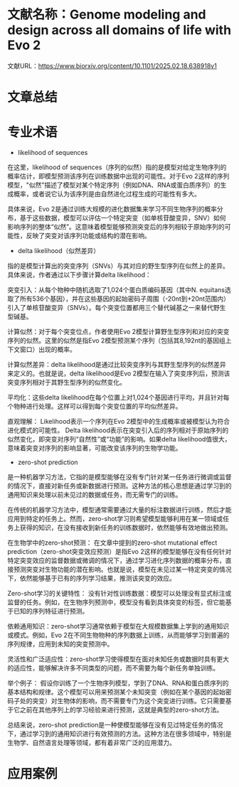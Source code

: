 # 文献名称：Genome modeling and design across all domains of life with Evo 2

文献URL：https://www.biorxiv.org/content/10.1101/2025.02.18.638918v1

# 文章总结

# 专业术语

- likelihood of sequences 

在这里，likelihood of sequences（序列的似然）指的是模型对给定生物序列的概率估计，即模型预测该序列在训练数据中出现的可能性。对于Evo 2这样的序列模型，"似然"描述了模型对某个特定序列（例如DNA、RNA或蛋白质序列）的生成概率，或者说它认为该序列是由自然进化过程生成的可能性有多大。

具体来说，Evo 2是通过训练大规模的进化数据集来学习不同生物序列的概率分布，基于这些数据，模型可以评估一个特定突变（如单核苷酸变异，SNV）如何影响序列的整体“似然”。这意味着模型能够预测突变后的序列相较于原始序列的可能性，反映了突变对该序列功能或结构的潜在影响。

- delta likelihood（似然差异）

指的是模型计算出的突变序列（SNVs）与其对应的野生型序列在似然上的差异。具体来说，作者通过以下步骤计算delta likelihood：

突变引入：从每个物种中随机选取了1,024个蛋白质编码基因（其中N. equitans选取了所有536个基因），并在这些基因的起始密码子周围（-20nt到+20nt范围内）引入了单核苷酸变异（SNVs）。每个突变位置都用三个替代碱基之一来替代野生型碱基。

计算似然：对于每个突变位点，作者使用Evo 2模型计算野生型序列和对应的突变序列的似然。这里的似然是指Evo 2模型预测某个序列（包括其8,192nt的基因组上下文窗口）出现的概率。

计算似然差异：delta likelihood是通过比较突变序列与其野生型序列的似然差异来定义的。也就是说，delta likelihood是Evo 2模型在输入了突变序列后，预测该突变序列相对于其野生型序列的似然变化。

平均化：这些delta likelihood在每个位置上对1,024个基因进行平均，并且针对每个物种进行处理。这样可以得到每个突变位置的平均似然差异。

直观理解：
Likelihood表示一个序列在Evo 2模型中的生成概率或被模型认为符合进化模式的可能性。
Delta likelihood表示在突变引入后的序列相对于原始序列的似然变化，即突变对序列“自然性”或“功能”的影响。如果delta likelihood值很大，意味着突变对序列的影响显著，可能改变该序列的生物学功能。

- zero-shot prediction

是一种机器学习方法，它指的是模型能够在没有专门针对某一任务进行微调或监督的情况下，直接对新任务或新数据进行预测。这种方法的核心思想是通过学习到的通用知识来处理以前未见过的数据或任务，而无需专门的训练。

在传统的机器学习方法中，模型通常需要通过大量的标注数据进行训练，然后才能应用到特定的任务上。然而，zero-shot学习则希望模型能够利用在某一领域或任务上获得的知识，在没有接收到新任务的训练数据时，依然能够有效地做出预测。

在生物学中的zero-shot预测：
在文章中提到的zero-shot mutational effect prediction（zero-shot突变效应预测）是指Evo 2这样的模型能够在没有任何针对特定突变效应的监督数据或微调的情况下，通过学习进化序列数据的概率分布，直接预测突变对生物功能的潜在影响。也就是说，模型在未见过某一特定突变的情况下，依然能够基于已有的序列学习结果，推测该突变的效应。

Zero-shot学习的关键特性：
没有针对性训练数据：模型可以处理没有显式标注或监督的任务。例如，在生物序列预测中，模型没有看到具体突变的标签，但它能基于已知的序列特征进行预测。

依赖通用知识：zero-shot学习通常依赖于模型在大规模数据集上学到的通用知识或模式。例如，Evo 2在不同生物物种的序列数据上训练，从而能够学习到普遍的序列规律，应用到未知的突变预测中。

灵活性和广泛适应性：zero-shot学习使得模型在面对未知任务或数据时具有更大的适应性，能够解决许多不同类型的问题，而不需要为每个新任务单独训练。

举个例子：
假设你训练了一个生物序列模型，学到了DNA、RNA和蛋白质序列的基本结构和规律。这个模型可以用来预测某个未知突变（例如在某个基因的起始密码子处的突变）对生物体的影响，而不需要专门为这个突变进行训练。它只需要基于它之前在其他序列上的学习经验来进行预测，这就是典型的zero-shot方法。

总结来说，zero-shot prediction是一种使模型能够在没有见过特定任务的情况下，通过学习到的通用知识进行有效预测的方法。这种方法在很多领域中，特别是生物学、自然语言处理等领域，都有着非常广泛的应用潜力。

# 应用案例
